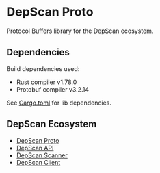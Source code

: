 # DepScan Proto
Protocol Buffers library for the DepScan ecosystem.

## Dependencies
Build dependencies used:
- Rust compiler v1.78.0
- Protobuf compiler v3.2.14

See [Cargo.toml](Cargo.toml) for lib dependencies.


## DepScan Ecosystem
- [DepScan Proto](https://github.com/antonkanerva/depscan-proto)
- [DepScan API](https://github.com/antonkanerva/depscan-api)
- [DepScan Scanner](https://github.com/antonkanerva/depscan-scanner)
- [DepScan Client](https://github.com/antonkanerva/depscan-client)
